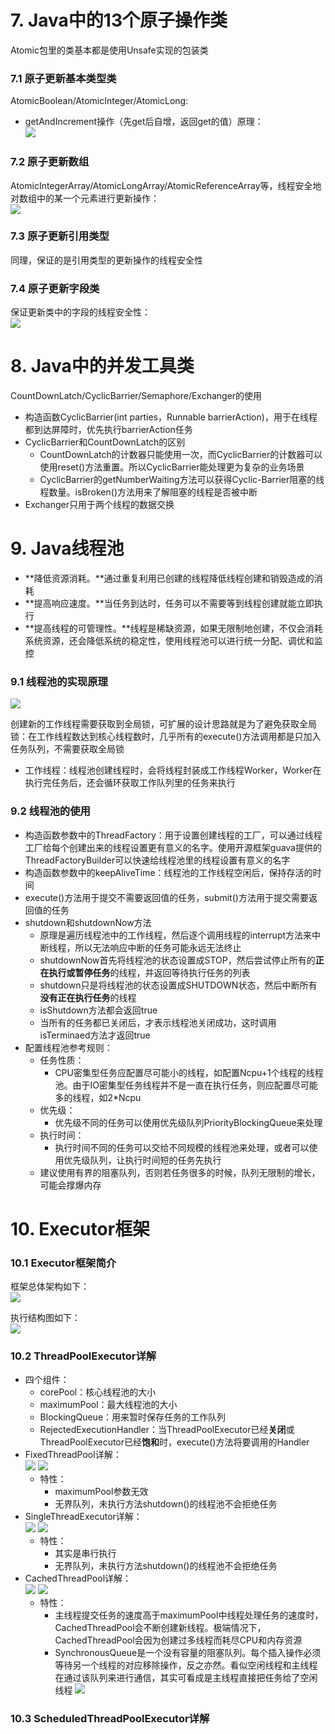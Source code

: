 # 7. Java中的13个原子操作类
Atomic包里的类基本都是使用Unsafe实现的包装类

### 7.1 原子更新基本类型类

AtomicBoolean/AtomicInteger/AtomicLong:
- getAndIncrement操作（先get后自增，返回get的值）原理：					
	![](7-1.jpg)

### 7.2 原子更新数组

AtomicIntegerArray/AtomicLongArray/AtomicReferenceArray等，线程安全地对数组中的某一个元素进行更新操作：			
	![](7-2.jpg)

### 7.3 原子更新引用类型
同理，保证的是引用类型的更新操作的线程安全性

### 7.4 原子更新字段类
保证更新类中的字段的线程安全性：						
	![](7-3.jpg)

# 8. Java中的并发工具类

CountDownLatch/CyclicBarrier/Semaphore/Exchanger的使用

- 构造函数CyclicBarrier(int parties，Runnable barrierAction)，用于在线程都到达屏障时，优先执行barrierAction任务
- CyclicBarrier和CountDownLatch的区别
	- CountDownLatch的计数器只能使用一次，而CyclicBarrier的计数器可以使用reset()方法重置。所以CyclicBarrier能处理更为复杂的业务场景
	- CyclicBarrier的getNumberWaiting方法可以获得Cyclic-Barrier阻塞的线程数量。isBroken()方法用来了解阻塞的线程是否被中断
- Exchanger只用于两个线程的数据交换

# 9. Java线程池

- **降低资源消耗。**通过重复利用已创建的线程降低线程创建和销毁造成的消耗
- **提高响应速度。**当任务到达时，任务可以不需要等到线程创建就能立即执行
- **提高线程的可管理性。**线程是稀缺资源，如果无限制地创建，不仅会消耗系统资源，还会降低系统的稳定性，使用线程池可以进行统一分配、调优和监控

### 9.1 线程池的实现原理
	
![](9-1.jpg)

创建新的工作线程需要获取到全局锁，可扩展的设计思路就是为了避免获取全局锁：在工作线程数达到核心线程数时，几乎所有的execute()方法调用都是只加入任务队列，不需要获取全局锁

- 工作线程：线程池创建线程时，会将线程封装成工作线程Worker，Worker在执行完任务后，还会循环获取工作队列里的任务来执行

### 9.2 线程池的使用

- 构造函数参数中的ThreadFactory：用于设置创建线程的工厂，可以通过线程工厂给每个创建出来的线程设置更有意义的名字。使用开源框架guava提供的ThreadFactoryBuilder可以快速给线程池里的线程设置有意义的名字
- 构造函数参数中的keepAliveTime：线程池的工作线程空闲后，保持存活的时间
- execute()方法用于提交不需要返回值的任务，submit()方法用于提交需要返回值的任务
- shutdown和shutdownNow方法
	- 原理是遍历线程池中的工作线程，然后逐个调用线程的interrupt方法来中断线程，所以无法响应中断的任务可能永远无法终止
	- shutdownNow首先将线程池的状态设置成STOP，然后尝试停止所有的**正在执行或暂停任务**的线程，并返回等待执行任务的列表
	- shutdown只是将线程池的状态设置成SHUTDOWN状态，然后中断所有**没有正在执行任务**的线程
	- isShutdown方法都会返回true
	- 当所有的任务都已关闭后，才表示线程池关闭成功，这时调用isTerminaed方法才返回true
- 配置线程池参考规则：
	- 任务性质：
		- CPU密集型任务应配置尽可能小的线程，如配置Ncpu+1个线程的线程池。由于IO密集型任务线程并不是一直在执行任务，则应配置尽可能多的线程，如2*Ncpu
	- 优先级：
		- 优先级不同的任务可以使用优先级队列PriorityBlockingQueue来处理
	- 执行时间：
		- 执行时间不同的任务可以交给不同规模的线程池来处理，或者可以使用优先级队列，让执行时间短的任务先执行
	- 建议使用有界的阻塞队列，否则若任务很多的时候，队列无限制的增长，可能会撑爆内存

# 10. Executor框架

### 10.1 Executor框架简介

框架总体架构如下：								
	![](10-1.jpg)

执行结构图如下：								
	![](10-2.jpg)

### 10.2 ThreadPoolExecutor详解

- 四个组件：
	- corePool：核心线程池的大小
	- maximumPool：最大线程池的大小
	- BlockingQueue：用来暂时保存任务的工作队列
	- RejectedExecutionHandler：当ThreadPoolExecutor已经**关闭**或ThreadPoolExecutor已经**饱和**时，execute()方法将要调用的Handler
- FixedThreadPool详解：									
	![](10-3.jpg)
	![](10-4.jpg)
	- 特性：
		- maximumPool参数无效
		- 无界队列，未执行方法shutdown()的线程池不会拒绝任务
- SingleThreadExecutor详解：							
	![](10-5.jpg)
	![](10-6.jpg)
	- 特性：
		- 其实是串行执行
		- 无界队列，未执行方法shutdown()的线程池不会拒绝任务
- CachedThreadPool详解：							
	![](10-7.jpg)
	![](10-8.jpg)
	- 特性：
		- 主线程提交任务的速度高于maximumPool中线程处理任务的速度时，CachedThreadPool会不断创建新线程。极端情况下，CachedThreadPool会因为创建过多线程而耗尽CPU和内存资源
		- SynchronousQueue是一个没有容量的阻塞队列。每个插入操作必须等待另一个线程的对应移除操作，反之亦然。看似空闲线程和主线程在通过该队列来进行通信，其实可看成是主线程直接把任务给了空闲线程
		![](10-9.jpg)

### 10.3 ScheduledThreadPoolExecutor详解
